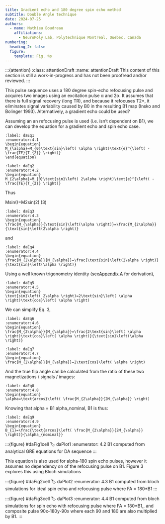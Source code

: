 ```yaml
---
title: Gradient echo and 180 degree spin echo method
subtitle: Double Angle technique
date: 2024-07-25
authors:
  - name: Mathieu Boudreau
    affiliations:
      - NeuroPoly Lab, Polytechnique Montreal, Quebec, Canada
numbering:
  heading_2: false
  figure:
    template: Fig. %s
---
```


:::{attention}
:class: attentionDraft
:name: attentionDraft
This content of this section is still a work-in-progress and has not been proofread and/or reviewed.
:::

This pulse sequence uses a 180 degree spin-echo refocusing pulse and acquires two images using an excitation pulse α and 2α. It assumes that there is full signal recovery (long TR), and because it refocuses T2*, it eliminates signal variability caused by B0 in the resulting B1 map (Insko and Bolinger 1993). Alternatively, a gradient echo could be used?

Assuming an an refocusing pulse is used (i.e. isn’t dependent on B1), we can develop the equation for a gradient echo and spin echo case.

```{math}
:label: daEq1
:enumerator:4.1
\begin{equation}
M_{\alpha}=M_{0}\text{sin}\left( \alpha \right)\text{e}^{\left( -\frac{TE}{T_{2}} \right)}
\end{equation}
```


```{math}
:label: daEq2
:enumerator:4.2
\begin{equation}
M_{2\alpha}=M_{0}\text{sin}\left( 2\alpha \right)\text{e}^{\left( -\frac{TE}{T_{2}} \right)}
```



Thus


Msin()=M2sin(2)
(3)

```{math}
:label: daEq3
:enumerator:4.3
\begin{equation}
\frac{M_{\alpha}}{\text{sin}\left(\alpha \right)}=\frac{M_{2\alpha}}{\text{sin}\left(2\alpha \right)}
```

and

```{math}
:label: daEq4
:enumerator:4.4
\begin{equation}
\frac{M_{2\alpha}}{M_{\alpha}}=\frac{\text{sin}\left(2\alpha \right)}{\text{sin}\left(\alpha \right)}
```

Using a well known trigonometry identity (see[Appendix A](#daAppendixA) for derivation),


```{math}
:label: daEq5
:enumerator:4.5
\begin{equation}
\text{sin}\left( 2\alpha \right)=2\text{sin}\left( \alpha \right)\text{cos}\left( \alpha \right)
```

We can simplify Eq. 3,



```{math}
:label: daEq6
:enumerator:4.6
\begin{equation}
\frac{M_{2\alpha}}{M_{\alpha}}=\frac{2\text{sin}\left( \alpha \right)\text{cos}\left( \alpha \right)}{\text{sin}\left(\alpha \right)}
```

```{math}
:label: daEq7
:enumerator:4.7
\begin{equation}
\frac{M_{2\alpha}}{M_{\alpha}}=2\text{cos}\left( \alpha \right)
```

And the true flip angle can be calculated from the ratio of these two magnetizations / signals / images:


```{math}
:label: daEq8
:enumerator:4.8
\begin{equation}
\alpha=\text{arcos}\left( \frac{M_{2\alpha}}{2M_{\alpha}} \right)
```

Knowing that alpha = B1 alpha_nominal, B1 is thus:


```{math}
:label: daEq9
:enumerator:4.9
\begin{equation}
B_{1}=\frac{\text{arcos}\left( \frac{M_{2\alpha}}{2M_{\alpha}} \right)}{\alpha_{nominal}}

```

:::{figure} #daFig1cell
:label: daPlot1
:enumerator: 4.2
B1 computed from analytical GRE equations for DA sequence
:::

This equation is also used for alpha-180 spin echo pulses, however it assumes no dependency on of the refocusing pulse on B1. Figure 3 explores this using Bloch simulations

:::{figure} #daFig2cell
:label: daPlot2
:enumerator: 4.3
B1 computed from bloch simulations for ideal spin echo and refocusing pulse where FA = 180*B1
:::


:::{figure} #daFig3cell
:label: daPlot3
:enumerator: 4.4
B1 computed from bloch simulations for spin echo with refocusing pulse where FA = 180*B1,, and composite pulse 90x-180y-90x where each 90 and 180 are also multiplied by B1.
:::


